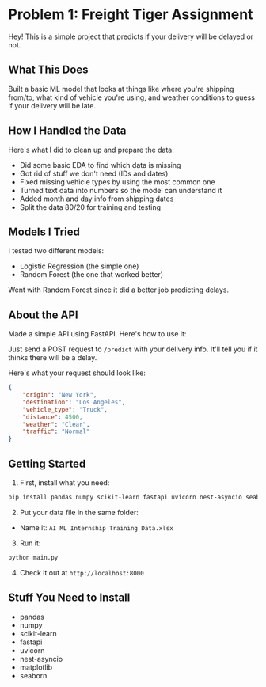 # Problem 1: Freight Tiger Assignment

Hey! This is a simple project that predicts if your delivery will be delayed or not.

## What This Does

Built a basic ML model that looks at things like where you're shipping from/to, what kind of vehicle you're using, and weather conditions to guess if your delivery will be late.

## How I Handled the Data

Here's what I did to clean up and prepare the data:
- Did some basic EDA to find which data is missing
- Got rid of stuff we don't need (IDs and dates)
- Fixed missing vehicle types by using the most common one
- Turned text data into numbers so the model can understand it
- Added month and day info from shipping dates
- Split the data 80/20 for training and testing

## Models I Tried

I tested two different models:
- Logistic Regression (the simple one)
- Random Forest (the one that worked better)

Went with Random Forest since it did a better job predicting delays.

## About the API

Made a simple API using FastAPI. Here's how to use it:

Just send a POST request to `/predict` with your delivery info. It'll tell you if it thinks there will be a delay.

Here's what your request should look like:
```json
{
    "origin": "New York",
    "destination": "Los Angeles",
    "vehicle_type": "Truck",
    "distance": 4500,
    "weather": "Clear",
    "traffic": "Normal"
}
```

## Getting Started

1. First, install what you need:
```bash
pip install pandas numpy scikit-learn fastapi uvicorn nest-asyncio seaborn matplotlib
```

2. Put your data file in the same folder:
- Name it: `AI ML Internship Training Data.xlsx`

3. Run it:
```bash
python main.py
```

4. Check it out at `http://localhost:8000`

## Stuff You Need to Install

- pandas
- numpy
- scikit-learn
- fastapi
- uvicorn
- nest-asyncio
- matplotlib
- seaborn
